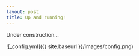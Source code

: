 ```yaml
---
layout: post
title: Up and running!
---
```


Under construction...

![_config.yml]({{ site.baseurl }}/images/config.png)

